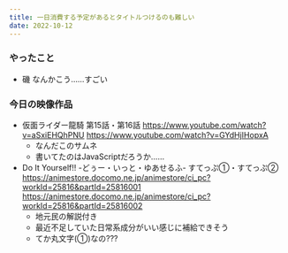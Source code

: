 ```yaml
---
title: 一日消費する予定があるとタイトルつけるのも難しい
date: 2022-10-12
---
```


### やったこと
+ 磯
  なんかこう……すごい

### 今日の映像作品
+ 仮面ライダー龍騎 第15話・第16話 <https://www.youtube.com/watch?v=aSxiEHQhPNU> <https://www.youtube.com/watch?v=GYdHjIHopxA>
  + なんだこのサムネ
  + 書いてたのはJavaScriptだろうか……
+ Do It Yourself!! -どぅー・いっと・ゆあせるふ- すてっぷ①・すてっぷ②  <https://animestore.docomo.ne.jp/animestore/ci_pc?workId=25816&partId=25816001> <https://animestore.docomo.ne.jp/animestore/ci_pc?workId=25816&partId=25816002>
  + 地元民の解説付き
  + 最近不足していた日常系成分がいい感じに補給できそう
  + てか丸文字(①)なの???
